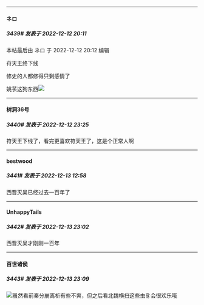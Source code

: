 

*****

####  ネロ  
##### 3439#       发表于 2022-12-12 20:11

 本帖最后由 ネロ 于 2022-12-12 20:12 编辑 

苻天王终下线

修史的人都修得只剩感情了

姚苌这狗东西<img src="https://static.saraba1st.com/image/smiley/face2017/101.png" referrerpolicy="no-referrer">



*****

####  树洞36号  
##### 3440#       发表于 2022-12-12 23:25

符天王下线了，看完更喜欢符天王了，这是个正常人啊



*****

####  bestwood  
##### 3441#       发表于 2022-12-13 12:58

西晋灭吴已经过去一百年了



*****

####  UnhappyTails  
##### 3442#       发表于 2022-12-13 23:02

西晋灭吴才刚刚一百年

*****

####  百世诸侯  
##### 3443#       发表于 2022-12-13 23:09

<img src="https://static.saraba1st.com/image/smiley/face2017/065.png" referrerpolicy="no-referrer">虽然看前秦分崩离析有些不爽，但之后看北魏横扫这些虫豸会很欢乐哦

